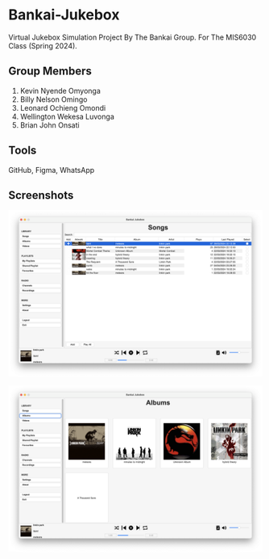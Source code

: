 # Bankai-Jukebox

Virtual Jukebox Simulation Project By The Bankai Group. For The MIS6030 Class (Spring 2024).

## Group Members

1.  Kevin Nyende Omyonga
2.  Billy Nelson Omingo
3.  Leonard Ochieng Omondi
4.  Wellington Wekesa Luvonga
5.  Brian John Onsati

## Tools

GitHub, Figma, WhatsApp

## Screenshots

![alt Screenshot1](https://github.com/kevinomyonga/Bankai-Jukebox/blob/main/screenshots/Screenshot%202024-04-05%20at%2015.52.45.png)

![alt Screenshot2](https://github.com/kevinomyonga/Bankai-Jukebox/blob/main/screenshots/Screenshot%202024-04-05%20at%2015.52.55.png)
